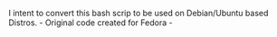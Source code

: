 I intent to convert this bash scrip to be used on Debian/Ubuntu based Distros. - Original code created for Fedora - 
